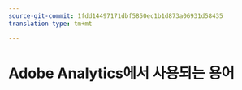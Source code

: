 ```yaml
---
source-git-commit: 1fdd14497171dbf5850ec1b1d873a06931d58435
translation-type: tm+mt

---
```

# Adobe Analytics에서 사용되는 용어
